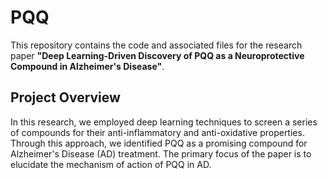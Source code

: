 # PQQ
This repository contains the code and associated files for the research paper **"Deep Learning-Driven Discovery of PQQ as a Neuroprotective Compound in Alzheimer's Disease"**.

## Project Overview
In this research, we employed deep learning techniques to screen a series of compounds for their anti-inflammatory and anti-oxidative properties. Through this approach, we identified PQQ as a promising compound for Alzheimer's Disease (AD) treatment. The primary focus of the paper is to elucidate the mechanism of action of PQQ in AD.
